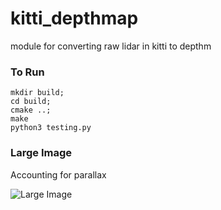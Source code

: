 # kitti_depthmap
module for converting raw lidar in kitti to depthm

### To Run
```
mkdir build;
cd build;
cmake ..;
make
python3 testing.py
```

### Large Image
Accounting for parallax 

![Large Image](https://github.com/soulslicer/kitti_depthmap/blob/master/large_img.png?raw=true)



